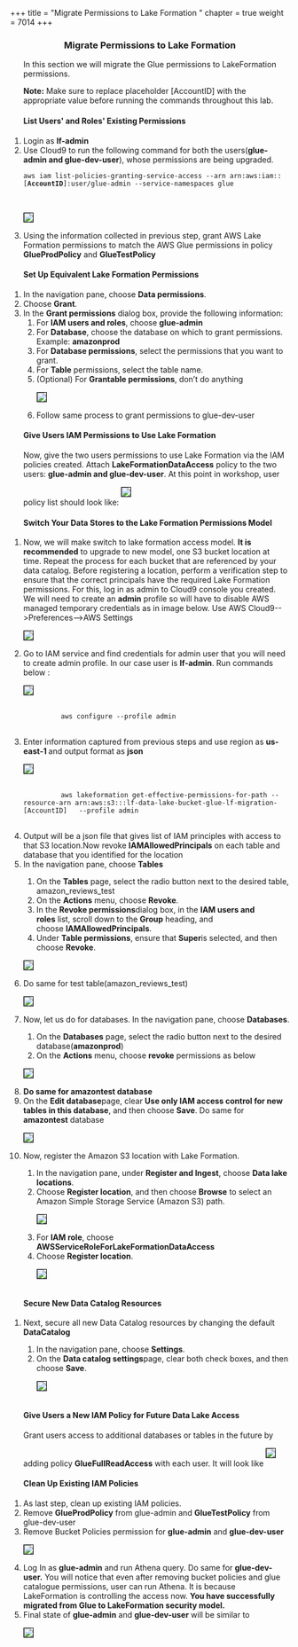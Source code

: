 +++
title = "Migrate Permissions to Lake Formation  "
chapter = true
weight = 7014
+++


<center><h3>Migrate Permissions to Lake Formation </h3></center>

<div style="text-align: left">
<ol>
   In this section we will migrate the Glue permissions to LakeFormation permissions. 
   </br>

   <b>Note:</b> Make sure to replace placeholder [AccountID] with the appropriate value before running the commands throughout this lab.
   
   </ol>



<ol start="1" >
<h4>List Users' and Roles' Existing Permissions</h4>
<li>Login  as <strong>lf-admin</strong></li>
<li>Use Cloud9 to run the following command for both the users(<b>glue-admin and glue-dev-user</b>), whose permissions are being upgraded.</li>
<div class="highlight">
    <pre>
<code>aws iam list-policies-granting-service-access --arn arn:aws:iam::[<strong>AccountID</strong>]:user/glue-admin --service-namespaces glue</code>
  </pre>
</div>
<img src="/images/gluemigration033.png" style="margin:15px 0px; border:1px solid black"/>




<li>Using the information collected in previous step, grant AWS Lake Formation permissions to match the AWS Glue permissions in policy <strong>GlueProdPolicy</strong> and <strong>GlueTestPolicy</strong></li>
</ol>

<ol start="1">
<h4>Set Up Equivalent Lake Formation Permissions</h4>
<li>In the navigation pane, choose&nbsp;<strong>Data permissions</strong>.</li>
<li>Choose&nbsp;<strong>Grant</strong>.</li>
<li>In the&nbsp;<strong>Grant permissions</strong>&nbsp;dialog box, provide the following information:
<ol>
<li>For&nbsp;<strong>IAM users and roles</strong>, choose <strong>glue-admin</strong></li>
<li>For&nbsp;<strong>Database</strong>, choose the database on which to grant permissions. Example: <strong>amazonprod</strong></li>
<li>For&nbsp;<strong>Database permissions</strong>, select the permissions that you want to grant.</li>
<li>For <strong>Table</strong> permissions, select the table name.</li>
<li>(Optional) For&nbsp;<strong>Grantable permissions</strong>, don&rsquo;t do anything</li>
<img src="/images/gluemigration018.png" style="margin:15px 0px; border:1px solid black"/>
<li>Follow same process to grant permissions to glue-dev-user</li>
</ol>
</li>
</ol>

<ol start="1">

<h4>Give Users IAM Permissions to Use Lake Formation</h4>
Now, give the two users permissions to use Lake Formation via the IAM policies created. Attach <strong>LakeFormationDataAccess</strong> policy to the  two users: <b>glue-admin and glue-dev-user</b>. At this point in workshop, user policy list should look like:


<img src="/images/gluemigration019.png" style="margin:15px 0px; border:1px solid black" />
</ol>

<ol start="1">
<h4>Switch Your Data Stores to the Lake Formation Permissions Model</h4>
<li>Now, we will make switch to lake formation access model. <strong>It is recommended</strong> to upgrade to new model, one S3 bucket location at time. Repeat the process for each bucket that are referenced by your data catalog. Before registering a location, perform a verification step to ensure that the correct principals have the required Lake Formation permissions. For this, log in as admin to Cloud9 console you created. We will need to create an <b>admin</b> profile so will have to disable AWS managed temporary credentials as in image below. Use AWS Cloud9-->Preferences-->AWS Settings</li>

<img src="/images/gluemigration020.png" style="margin:15px 0px; border:1px solid black" />

<li>Go to IAM service and find credentials for admin user that you will need to create admin profile. In our case user is <strong>lf-admin</strong>. Run  commands below :</li>

<img src="/images/gluemigration021.png" style="margin:15px 0px; border:1px solid black"/>

<div class="highlight">
    <pre>
        <code>aws configure --profile admin</code>
    </pre>
</div>
<li>Enter information captured from previous steps and use region as <b>us-east-1 </b>and output format as <b>json</b></li>
<img src="/images/gluemigration022.png" style="margin:15px 0px; border:1px solid black" />
<div class="highlight">
    <pre>
        <code>aws lakeformation get-effective-permissions-for-path --resource-arn arn:aws:s3:::lf-data-lake-bucket-glue-lf-migration-[AccountID]&nbsp;&nbsp; --profile admin</code>
    </pre>
</div>




<li>Output will be a json file that gives list of IAM principles with access to that S3 location.Now revoke <b>IAMAllowedPrincipals</b> on each table and database that you identified for the location </li>

<li>In the navigation pane, choose&nbsp;<strong>Tables</strong></li>
<ol>
<li>On the&nbsp;<strong>Tables</strong> page, select the radio button next to the desired table, amazon_reviews_test</li>
<li>On the&nbsp;<strong>Actions</strong> menu, choose&nbsp;<strong>Revoke</strong>.</li>
<li>In the&nbsp;<strong>Revoke permissions</strong>dialog box, in the&nbsp;<strong>IAM users and roles</strong>&nbsp;list, scroll down to the&nbsp;<strong>Group</strong>&nbsp;heading, and choose&nbsp;<strong>IAMAllowedPrincipals</strong>.</li>
<li>Under&nbsp;<strong>Table permissions</strong>, ensure that&nbsp;<strong>Super</strong>is selected, and then choose&nbsp;<strong>Revoke</strong>.</li>
</ol>
<img src="/images/gluemigration023.png" style="margin:15px 0px; border:1px solid black" 
/>

<li>Do same for test table(amazon_reviews_test)</li>
<img src="/images/gluemigration024.png" style="margin:15px 0px; border:1px solid black" />
<li>Now, let us do for databases. In the navigation pane, choose&nbsp;<strong>Databases</strong>.</li>
<ol>
<li>On the&nbsp;<strong>Databases</strong> page, select the radio button next to the desired database(<strong>amazonprod</strong>)</li>
<li>On the&nbsp;<strong>Actions</strong> menu, choose&nbsp;<strong>revoke</strong> permissions as below</li>
</ol>
<img src="/images/gluemigration025.png" style="margin:15px 0px; border:1px solid black" />

<li><strong>Do same for amazontest database</strong></li>

<li>On the&nbsp;<strong>Edit database</strong>page, clear&nbsp;<strong>Use only IAM access control for new tables in this database</strong>, and then choose&nbsp;<strong>Save</strong>. Do same for <strong>amazontest</strong> database</li>
<img src="/images/gluemigration026.png" style="margin:15px 0px; border:1px solid black" />

<li>Now, register the Amazon S3 location with Lake Formation.</li>

<ol>
<li>In the navigation pane, under&nbsp;<strong>Register and Ingest</strong>, choose&nbsp;<strong>Data lake locations</strong>.</li>
<li>Choose&nbsp;<strong>Register location</strong>, and then choose&nbsp;<strong>Browse</strong> to select an Amazon Simple Storage Service (Amazon S3) path.</li>

<img src="/images/gluemigration027.png" style="margin:15px 0px; border:1px solid black" />

<li>For&nbsp;<strong>IAM role</strong>, choose <strong>AWSServiceRoleForLakeFormationDataAccess</strong></li>
<li>Choose&nbsp;<strong>Register location</strong>.</li>

<img src="/images/gluemigration028.png" style="margin:15px 0px; border:1px solid black" />
</ol>
</ol>

<ol start="1">
<h4>Secure New Data Catalog Resources</h4>
<li>Next, secure all new Data Catalog resources by changing the default <strong>DataCatalog</strong></li>
<ol>
<li>In the navigation pane, choose&nbsp;<strong>Settings</strong>.</li>
<li>On the&nbsp;<strong>Data catalog settings</strong>page, clear both check boxes, and then choose&nbsp;<strong>Save</strong>.</li>
<img src="/images/gluemigration029.png" style="margin:15px 0px; border:1px solid black" />
</ol>
</ol>

<ol start="1">
<h4>Give Users a New IAM Policy for Future Data Lake Access</h4>
Grant users access to additional databases or tables in the future by adding policy <strong>GlueFullReadAccess</strong> with each user. It will look like
<img src="/images/gluemigration030.png" style="margin:15px 0px; border:1px solid black" />

</ol>
<ol start="1">
<h4>Clean Up Existing IAM Policies</h4>
<li>As last step, clean up existing IAM policies.</li>
<li>Remove <strong>GlueProdPolicy</strong> from glue-admin and <strong>GlueTestPolicy</strong> from glue-dev-user</li>
<li>Remove Bucket Policies permission for <strong>glue-admin</strong> and <strong>glue-dev-user</strong></li>
<img src="/images/gluemigration031.png" style="margin:15px 0px; border:1px solid black" />

</li>



<li>Log In as <strong>glue-admin</strong> and run Athena query. Do same for <strong>glue-dev-user.</strong> You will notice that even after removing bucket policies and glue catalogue permissions, user can run Athena. It is because LakeFormation is controlling the access now. <b>You have successfully migrated from Glue to LakeFormation security model.</b> </li>

<li>Final state of <strong>glue-admin</strong> and <strong>glue-dev-user</strong> will be similar to</li>
<img src="/images/gluemigration032.png" style="margin:15px 0px; border:1px solid black" 
/>
</ol>
<p>&nbsp;</p>
</div>
